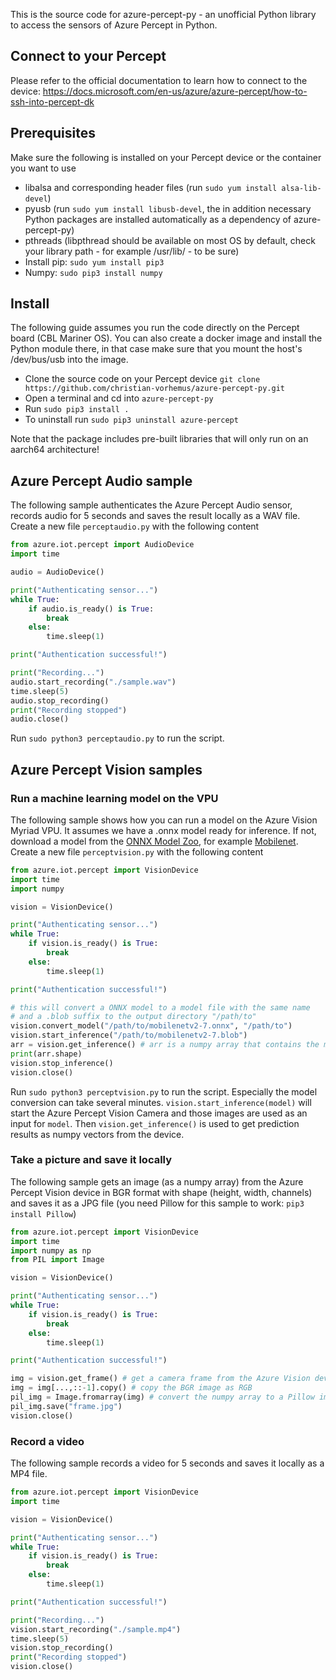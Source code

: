 This is the source code for azure-percept-py - an unofficial Python library to access the sensors of Azure Percept in Python.

## Connect to your Percept

Please refer to the official documentation to learn how to connect to the device: https://docs.microsoft.com/en-us/azure/azure-percept/how-to-ssh-into-percept-dk

## Prerequisites
Make sure the following is installed on your Percept device or the container you want to use
- libalsa and corresponding header files (run `sudo yum install alsa-lib-devel`)
- pyusb (run `sudo yum install libusb-devel`, the in addition necessary Python packages are installed automatically as a dependency of azure-percept-py)
- pthreads (libpthread should be available on most OS by default, check your library path - for example /usr/lib/ - to be sure)
- Install pip: `sudo yum install pip3`
- Numpy: `sudo pip3 install numpy`

## Install
The following guide assumes you run the code directly on the Percept board (CBL Mariner OS). You can also create a docker image and install the Python module there, in that case make sure that you mount the host's /dev/bus/usb into the image.
- Clone the source code on your Percept device `git clone https://github.com/christian-vorhemus/azure-percept-py.git`
- Open a terminal and cd into `azure-percept-py`
- Run `sudo pip3 install .`
- To uninstall run `sudo pip3 uninstall azure-percept`

Note that the package includes pre-built libraries that will only run on an aarch64 architecture!

## Azure Percept Audio sample
The following sample authenticates the Azure Percept Audio sensor, records audio for 5 seconds and saves the result locally as a WAV file. Create a new file `perceptaudio.py` with the following content

```python
from azure.iot.percept import AudioDevice
import time

audio = AudioDevice()

print("Authenticating sensor...")
while True:
    if audio.is_ready() is True:
        break
    else:
        time.sleep(1)

print("Authentication successful!")

print("Recording...")
audio.start_recording("./sample.wav")
time.sleep(5)
audio.stop_recording()
print("Recording stopped")
audio.close()
```

Run `sudo python3 perceptaudio.py` to run the script.

## Azure Percept Vision samples
### Run a machine learning model on the VPU
The following sample shows how you can run a model on the Azure Vision Myriad VPU. It assumes we have a .onnx model ready for inference. If not, download a model from the [ONNX Model Zoo](https://github.com/onnx/models), for example [Mobilenet](https://github.com/onnx/models/raw/master/vision/classification/mobilenet/model/mobilenetv2-7.onnx). Create a new file `perceptvision.py` with the following content

```python
from azure.iot.percept import VisionDevice
import time
import numpy

vision = VisionDevice()

print("Authenticating sensor...")
while True:
    if vision.is_ready() is True:
        break
    else:
        time.sleep(1)

print("Authentication successful!")

# this will convert a ONNX model to a model file with the same name 
# and a .blob suffix to the output directory "/path/to"
vision.convert_model("/path/to/mobilenetv2-7.onnx", "/path/to") 
vision.start_inference("/path/to/mobilenetv2-7.blob")
arr = vision.get_inference() # arr is a numpy array that contains the model output
print(arr.shape)
vision.stop_inference()
vision.close()
```

Run `sudo python3 perceptvision.py` to run the script. Especially the model conversion can take several minutes. `vision.start_inference(model)` will start the Azure Percept Vision Camera and those images are used as an input for `model`. Then `vision.get_inference()` is used to get prediction results as numpy vectors from the device.

### Take a picture and save it locally
The following sample gets an image (as a numpy array) from the Azure Percept Vision device in BGR format with shape (height, width, channels) and saves it as a JPG file (you need Pillow for this sample to work: `pip3 install Pillow`)

```python
from azure.iot.percept import VisionDevice
import time
import numpy as np
from PIL import Image

vision = VisionDevice()

print("Authenticating sensor...")
while True:
    if vision.is_ready() is True:
        break
    else:
        time.sleep(1)

print("Authentication successful!")

img = vision.get_frame() # get a camera frame from the Azure Vision device
img = img[...,::-1].copy() # copy the BGR image as RGB
pil_img = Image.fromarray(img) # convert the numpy array to a Pillow image
pil_img.save("frame.jpg")
vision.close()
```
### Record a video
The following sample records a video for 5 seconds and saves it locally as a MP4 file.

```python
from azure.iot.percept import VisionDevice
import time

vision = VisionDevice()

print("Authenticating sensor...")
while True:
    if vision.is_ready() is True:
        break
    else:
        time.sleep(1)

print("Authentication successful!")

print("Recording...")
vision.start_recording("./sample.mp4")
time.sleep(5)
vision.stop_recording()
print("Recording stopped")
vision.close()
```
